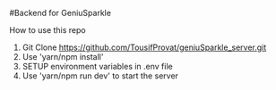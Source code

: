 #Backend for GeniuSparkle

How to use this repo

1. Git Clone https://github.com/TousifProvat/geniuSparkle_server.git
2. Use 'yarn/npm install'
3. SETUP environment variables in .env file
4. Use 'yarn/npm run dev' to start the server
